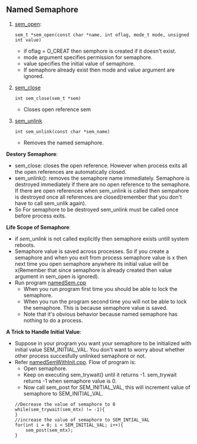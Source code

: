 ## Named Semaphore

1. [sem_open](http://man7.org/linux/man-pages/man3/sem_open.3.html):  
    ```
    sem_t *sem_open(const char *name, int oflag, mode_t mode, unsigned int value)
    ```
    - if oflag = O_CREAT then semphore is created if it doesn't exist.
    - mode argument specifies permission for semaphore.
    - value specifies the initial value of semaphore.
    - If semaphore already exist then mode and value argument are ignored.
     
2. [sem_close](http://man7.org/linux/man-pages/man3/sem_close.3.html)
    ```
    int sem_close(sem_t *sem)
    ```
    - Closes open reference sem
  
3. [sem_unlink](http://man7.org/linux/man-pages/man3/sem_unlink.3.html)
    ```
    int sem_unlink(const char *sem_name)
    ```
    
    - Removes the named semaphore. 
 
 
 **Destory Semaphore**:
 
  - sem_close: closes the open reference. However when process exits all the open references are automatically closed.
  - sem_unlink(): removes the semaphore name immediately. Semaphore is destroyed immediately if there are no open reference to the semaphore. If there are open references when sem_unlink is called then sempahore is destroyed once all references are closed(remember that you don't have to call sem_unlik again).
  - So For semaphore to be destroyed sem_unlink must be called once before process exits.
  
  
  **Life Scope of Semaphore**:
  
- if *sem_unlink* is not called explicitly then semaphore exists untill system reboots.
- Semaphore value is saved across processes. So if you create a semaphore and when you exit from process semaphore value is x then next time you open semaphore anywhere its initial value will be x(Remember that since semaphore is already created then value argument in sem_open is ignored).
- Run program [namedSem.cpp](namedSem.cpp)
    - When you run program first time you should be able to lock the semaphore. 
    - When you run the program second time you will not be able to lock the semaphore. This is because semaphore value is saved.
    - Note that it's obvious behavior because named semaphore has nothing to do a process. 
    
 **A Trick to Handle Initial Value**: 
  - Suppose in your program you want your semaphore to be initialized with initial value SEM_INITIAL_VAL. You don't want to worry about whether other process succesfully unlinked semaphore or not.
  - Refer [namedSemWithInit.cpp](namedSemWithInit.cpp). 
    Flow of program is:
    - Open semaphore.
    - Keep on executing sem_trywait() until it returns -1. sem_trywait returns -1 when semaphore value is 0.
    - Now call sem_post for SEM_INITIAL_VAL, this will increment value of semaphore to SEM_INITIAL_VAL.
    ```
    //Decrease the value of semaphore to 0
    while(sem_trywait(sem_mtx) != -1){
    }
    //increase the value of semaphore to SEM_INTIAL_VAL
    for(int i = 0; i < SEM_INITIAL_VAL; i++){
        sem_post(sem_mtx);
    }
    ```
